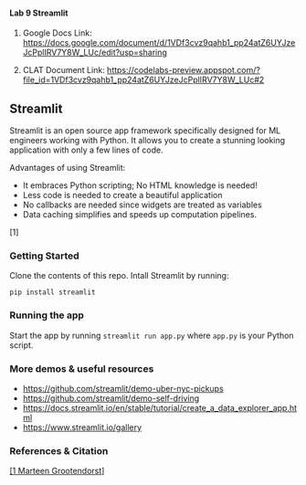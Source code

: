 
#### Lab 9 Streamlit

1. Google Docs Link: https://docs.google.com/document/d/1VDf3cvz9qahb1_pp24atZ6UYJzeJcPplIRV7Y8W_LUc/edit?usp=sharing

2. CLAT Document Link: https://codelabs-preview.appspot.com/?file_id=1VDf3cvz9qahb1_pp24atZ6UYJzeJcPplIRV7Y8W_LUc#2


## Streamlit

Streamlit is an open source app framework specifically designed for ML engineers working with Python. It allows you to create a stunning looking application with only a few lines of code. 

Advantages of using Streamlit:
- It embraces Python scripting; No HTML knowledge is needed!
- Less code is needed to create a beautiful application
- No callbacks are needed since widgets are treated as variables
- Data caching simplifies and speeds up computation pipelines.

[1]

### Getting Started 

Clone the contents of this repo. Intall Streamlit by running:
```
pip install streamlit
```

### Running the app

Start the app by running `streamlit run app.py` where `app.py` is your Python script.


### More demos & useful resources

- https://github.com/streamlit/demo-uber-nyc-pickups
- https://github.com/streamlit/demo-self-driving
- https://docs.streamlit.io/en/stable/tutorial/create_a_data_explorer_app.html
- https://www.streamlit.io/gallery


### References & Citation

[[1 Marteen Grootendorst]](https://towardsdatascience.com/quickly-build-and-deploy-an-application-with-streamlit-988ca08c7e83)

